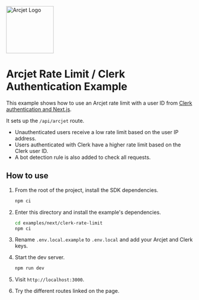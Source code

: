 <a href="https://arcjet.com" target="_arcjet-home">
  <picture>
    <source media="(prefers-color-scheme: dark)" srcset="https://arcjet.com/logo/arcjet-dark-lockup-voyage-horizontal.svg">
    <img src="https://arcjet.com/logo/arcjet-light-lockup-voyage-horizontal.svg" alt="Arcjet Logo" height="128" width="auto">
  </picture>
</a>

# Arcjet Rate Limit / Clerk Authentication Example

This example shows how to use an Arcjet rate limit with a user ID from [Clerk
authentication and Next.js](https://clerk.com/docs/quickstarts/nextjs).

It sets up the `/api/arcjet` route.

* Unauthenticated users receive a low rate limit based on the user IP address.
* Users authenticated with Clerk have a higher rate limit based on the Clerk
  user ID.
* A bot detection rule is also added to check all requests.

## How to use

1. From the root of the project, install the SDK dependencies.

   ```bash
   npm ci
   ```

2. Enter this directory and install the example's dependencies.

   ```bash
   cd examples/next/clerk-rate-limit
   npm ci
   ```

3. Rename `.env.local.example` to `.env.local` and add your Arcjet and Clerk
   keys.

4. Start the dev server.

   ```bash
   npm run dev
   ```

5. Visit `http://localhost:3000`.
6. Try the different routes linked on the page.
